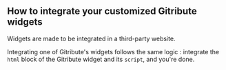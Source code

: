
## How to integrate your customized Gitribute widgets

Widgets are made to be integrated in a third-party website.

Integrating one of Gitribute's widgets follows the same logic : integrate the `html` block of the Gitribute widget and its `script`, and you're done.
